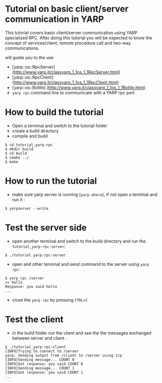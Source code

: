 Tutorial on basic client/server communication  in YARP
======================================================

This tutorial covers basic client/server communication using YARP specialized RPC. 
After doing this tutorial you will be expected to know the concept of services/client, remote procedure call and two-way communications.


will guide you to the use 
- [yarp::os::RpcServer] (http://www.yarp.it/classyarp_1_1os_1_1RpcServer.html)
- [yarp::os::RpcClient] (http://www.yarp.it/classyarp_1_1os_1_1RpcClient.html)
- [yarp::os::Bottle] (http://www.yarp.it/classyarp_1_1os_1_1Bottle.html)
- `yarp rpc` command line to communicate with a YARP rpc port 


# How to build the tutorial 
 - Open a terminal and switch to the tutorial folder
 - create a build directory 
 - compile and build 
 
 ```
 $ cd tutorial_yarp-rpc
 $ mkdir build
 $ cd build
 $ cmake ../
 $ make
 ```

# How to run the tutorial 
- make sure yarp server is running (`yarp where`), if not open a terminal and run it :
```
$ yarpserver --write 
```

# Test the server side

- open another terminal and switch to the build directory and run the `tutorial_yarp-rpc-server`: 

```
$ ./tutorial_yarp-rpc-server
```

- open and other terminal and send command to the server using `yarp rpc`: 
```
$ yarp rpc /server
>> hello 
Response: you said hello
...
```
- close the `yarp rpc` by pressing `CTRL+C`

# Test the client
- in the build folder run the client and see the the messages exchanged between server and client :
```
$ ./tutorial_yarp-rpc-client
[INFO]Trying to connect to /server 
yarp: Sending output from /client to /server using tcp
[INFO]Sending message... COUNT 0 
[INFO]Got response: you said COUNT 0 
[INFO]Sending message... COUNT 1 
[INFO]Got response: you said COUNT 1
...
```

